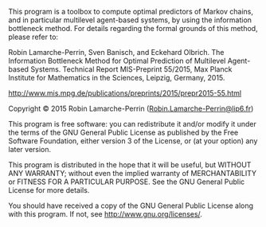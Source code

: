 This program is a toolbox to compute optimal predictors of Markov chains,
and in particular multilevel agent-based systems, by using the information
bottleneck method. For details regarding the formal grounds of this method,
please refer to:

Robin Lamarche-Perrin, Sven Banisch, and Eckehard Olbrich. The Information
Bottleneck Method for Optimal Prediction of Multilevel Agent-based Systems.
Technical Report MIS-Preprint 55/2015, Max Planck Institute for Mathematics
in the Sciences, Leipzig, Germany, 2015.

http://www.mis.mpg.de/publications/preprints/2015/prepr2015-55.html


Copyright © 2015 Robin Lamarche-Perrin
(Robin.Lamarche-Perrin@lip6.fr)

This program is free software: you can redistribute it and/or modify it
under the terms of the GNU General Public License as published by the Free
Software Foundation, either version 3 of the License, or (at your option)
any later version.

This program is distributed in the hope that it will be useful, but WITHOUT
ANY WARRANTY; without even the implied warranty of MERCHANTABILITY or
FITNESS FOR A PARTICULAR PURPOSE. See the GNU General Public License for
more details.

You should have received a copy of the GNU General Public License along
with this program. If not, see <http://www.gnu.org/licenses/>.


